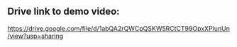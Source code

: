 ## Drive link to demo video:

https://drive.google.com/file/d/1abQA2rQWCpQSKW5RCtCT99OpxXPlunUn/view?usp=sharing
